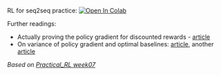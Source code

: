 RL for seq2seq practice:
[![Open In Colab](https://colab.research.google.com/assets/colab-badge.svg)](https://colab.research.google.com/github/ml-mipt/ml-mipt/blob/advanced/week11_RL_outside_games/week11_RL_for_seq2sec.ipynb)



Further readings:

* Actually proving the policy gradient for discounted rewards - [article](https://papers.nips.cc/paper/1713-policy-gradient-methods-for-reinforcement-learning-with-function-approximation.pdf)
* On variance of policy gradient and optimal baselines: [article](https://papers.nips.cc/paper/4264-analysis-and-improvement-of-policy-gradient-estimation.pdf), another [article](https://arxiv.org/pdf/1301.2315.pdf)


_Based on [Practical_RL week07](https://github.com/yandexdataschool/Practical_RL/tree/master/week07_seq2seq)_
